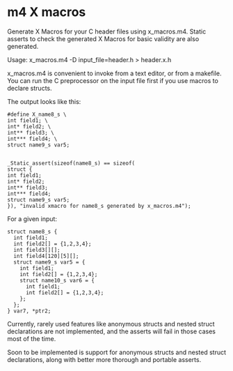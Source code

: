 # m4 X macros

Generate X Macros for your C header files using x_macros.m4. Static asserts to
check the generated X Macros for basic validity are also generated.

Usage: x_macros.m4 -D input_file=header.h > header.x.h

x_macros.m4 is convenient to invoke from a text editor, or from a makefile. You
can run the C preprocessor on the input file first if you use macros to declare
structs.

The output looks like this:

    #define X_name8_s \
    int field1; \
    int* field2; \
    int** field3; \
    int*** field4; \
    struct name9_s var5;


    _Static_assert(sizeof(name8_s) == sizeof(
    struct {
    int field1;
    int* field2;
    int** field3;
    int*** field4;
    struct name9_s var5;
    }), "invalid xmacro for name8_s generated by x_macros.m4");
    
For a given input:

    struct name8_s {
      int field1;
      int field2[] = {1,2,3,4};
      int field3[][];
      int field4[120][5][];
      struct name9_s var5 = {
        int field1;
        int field2[] = {1,2,3,4};
        struct name10_s var6 = {
          int field1;
          int field2[] = {1,2,3,4};
        };
      };
    } var7, *ptr2;

Currently, rarely used features like anonymous structs and nested struct
declarations are not implemented, and the asserts will fail in those cases most
of the time.

Soon to be implemented is support for anonymous structs and nested struct
declarations, along with better more thorough and portable asserts.
